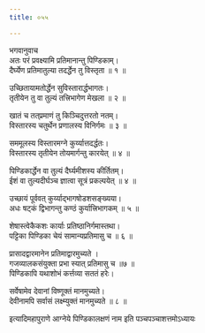 ```yaml
---
title: ०५५

---
```

भगवानुवाच  
अतः परं प्रवक्ष्यामि प्रतिमानान्तु पिण्डिकाम्।  
दैर्घ्येण प्रतिमातुल्या तदर्द्धेन तु विस्तृता ॥ १ ॥  
  
उच्छितायामतोर्द्धेन सुविस्तारार्द्धभागतः।  
तृतीयेन तु वा तुल्यं तत्त्रिभागेण मेखला ॥ २ ॥  
  
खातं च तत्‌प्रमाणं तु किञ्चिदुत्तरतो नतम्।  
विस्तारस्य चतुर्थेन प्रणालस्य विनिर्गमः ॥ ३ ॥  
  
सममूलस्य विस्तारमग्ने कुर्य्यात्तदर्द्धतः।  
विस्तारस्य तृतीयेन तोयमार्गन्तु कारयेत् ॥ ४ ॥  
  
पिण्डिकार्द्धेन वा तुल्यं दैर्घ्यमीशस्य कीर्तितम्।  
ईशं वा तुल्यदीर्घञ्च ज्ञात्वा सूत्रं प्रकल्पयेत् ॥ ४ ॥  
  
उच्छायं पूर्ववत् कुर्य्याद्भागषोडशसङ्‌ख्यया।  
अधः षट्कं द्विभागन्तु कण्ठं कुर्यात्त्रिभागकम् ॥ ५ ॥  
  
शेषास्त्वेकैकशः कार्याः प्रतिष्ठानिर्गमास्तथा।  
पट्टिका पिण्डिका चेयं सामान्यप्रतिमासु च ॥ ६ ॥  
  
प्रासादद्वारमानेन प्रतिमाद्वारमुच्यते ।  
गजव्यालकसंयुक्ता प्रभा स्यात् प्रतिमासु च ॥७ ॥  
पिण्डिकापि यथाशोभं कर्त्तव्या सततं हरेः।  
  
सर्वेषामेव देवानां विष्णूक्तं मानमुच्यते।  
देवीनामपि सर्वासं लक्ष्म्युक्तं मानमुच्यते ॥ ८ ॥  
  
इत्यादिमहापुराणे आग्नेये पिण्डिकालक्षणं नाम इति पञ्चपञ्चाशत्तमोऽध्यायः